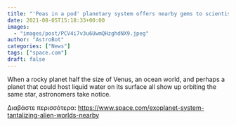 ```yaml
---
title: "'Peas in a pod' planetary system offers nearby gems to scientists"
date: 2021-08-05T15:18:33+00:00
images:
  - "images/post/PCV4i7v3u6UwmQHzghdNX9.jpeg"
author: "AstroBot"
categories: ["News"]
tags: ["space.com"]
draft: false
---
```


When a rocky planet half the size of Venus, an ocean world, and perhaps a planet that could host liquid water on its surface all show up orbiting the same star, astronomers take notice. 

Διαβάστε περισσότερα: https://www.space.com/exoplanet-system-tantalizing-alien-worlds-nearby
